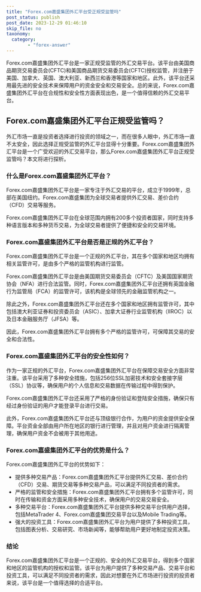 ```yaml
---
title: "Forex.com嘉盛集团外汇平台受正规受监管吗"
post_status: publish
post_date: 2023-12-29 01:46:10
skip_file: no
taxonomy:
  category:
        - "forex-answer"
---
```


Forex.com嘉盛集团外汇平台是一家正规受监管的外汇交易平台。该平台由美国商品期货交易委员会(CFTC)和美国商品期货交易委员会(CFTC)授权监管，并注册于美国、加拿大、英国、澳大利亚、新西兰和香港等国家和地区。此外，该平台还采用最先进的安全技术来保障用户的资金安全和交易安全。总的来说，Forex.com嘉盛集团外汇平台在合规性和安全性方面表现出色，是一个值得信赖的外汇交易平台。

## Forex.com嘉盛集团外汇平台正规受监管吗？

外汇市场一直是投资者选择进行投资的领域之一，而在很多人眼中，外汇市场一直不太安全，因此选择正规受监管的外汇平台显得十分重要。Forex.com嘉盛集团外汇平台是一个广受欢迎的外汇交易平台，那么Forex.com嘉盛集团外汇平台正规受监管吗？本文将进行探析。

### 什么是Forex.com嘉盛集团外汇平台？

Forex.com嘉盛集团外汇平台是一家专注于外汇交易的平台，成立于1999年，总部在美国纽约。Forex.com嘉盛集团为全球交易者提供外汇交易、差价合约（CFD）交易等服务。

Forex.com嘉盛集团外汇平台在全球范围内拥有200多个投资者国家，同时支持多种语言版本和多种货币交易，为全球交易者提供了便捷和安全的交易环境。

### Forex.com嘉盛集团外汇平台是否是正规的外汇平台？

Forex.com嘉盛集团外汇平台是一个正规的外汇平台，其在多个国家和地区均拥有相关监管许可，是由多个严格的监管机构进行监管。

Forex.com嘉盛集团外汇平台是由美国期货交易委员会（CFTC）及美国国家期货协会（NFA）进行合法监管。同时，Forex.com嘉盛集团外汇平台还拥有英国金融行为监管局（FCA）的监管许可，该机构是全球领先的金融监管机构之一。

除此之外，Forex.com嘉盛集团外汇平台还在多个国家和地区拥有监管许可，其中包括澳大利亚证券和投资委员会（ASIC）、加拿大证券行业监管机构（IIROC）以及日本金融服务厅（JFSA）等。

因此，Forex.com嘉盛集团外汇平台拥有多个严格的监管许可，可保障其交易的安全和合法性。

### Forex.com嘉盛集团外汇平台的安全性如何？

作为一家正规的外汇平台，Forex.com嘉盛集团外汇平台在保障交易安全方面非常注重。该平台采用了多种安全措施，包括256位SSL加密技术和安全套接字层（SSL）协议等，确保用户的个人信息和交易数据在传输过程中得到保护。

Forex.com嘉盛集团外汇平台还采用了严格的身份验证和登陆安全措施，确保只有经过身份验证的用户才能登录平台进行交易。

此外，Forex.com嘉盛集团外汇平台还与顶级银行合作，为用户的资金提供安全保障。平台资金全部由用户所在地区的银行进行管理，并且对用户资金进行隔离管理，确保用户资金不会被用于其他用途。

### Forex.com嘉盛集团外汇平台的优势是什么？

Forex.com嘉盛集团外汇平台的优势如下：

- 提供多种交易产品：Forex.com嘉盛集团外汇平台提供外汇交易、差价合约（CFD）交易、期货交易等多种交易产品，可以满足不同投资者的需求。
- 严格的监管和安全措施：Forex.com嘉盛集团外汇平台拥有多个监管许可，同时在传输和资金方面采用多种安全技术，确保用户的交易交易安全。
- 多种交易平台：Forex.com嘉盛集团外汇平台提供多种交易平台供用户选择，包括MetaTrader 4、Forex.com嘉盛集团交易平台以及Mobile Trading等。
- 强大的投资工具：Forex.com嘉盛集团外汇平台为用户提供了多种投资工具，包括图表分析、交易研究、市场新闻等，能够帮助用户更好地制定投资决策。

### 结论

Forex.com嘉盛集团外汇平台是一个正规的、安全的外汇交易平台，得到多个国家和地区的监管机构的授权和监管。该平台为用户提供了多种交易产品、交易平台和投资工具，可以满足不同投资者的需求，因此对想要在外汇市场进行投资的投资者来说，该平台是一个值得选择的合适平台。
